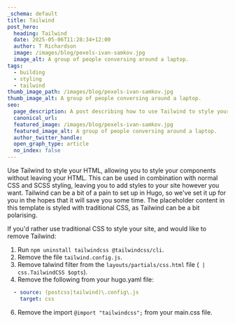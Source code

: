 ```yaml
---
_schema: default
title: Tailwind
post_hero:
  heading: Tailwind
  date: 2025-05-06T11:28:34+12:00
  author: T Richardson
  image: /images/blog/pexels-ivan-samkov.jpg
  image_alt: A group of people conversing around a laptop.
tags:
  - building
  - styling
  - tailwind
thumb_image_path: /images/blog/pexels-ivan-samkov.jpg
thumb_image_alt: A group of people conversing around a laptop.
seo:
  page_description: A post describing how to use Tailwind to style your site, and how to uninstall it you don't want it.
  canonical_url:
  featured_image: /images/blog/pexels-ivan-samkov.jpg
  featured_image_alt: A group of people conversing around a laptop.
  author_twitter_handle:
  open_graph_type: article
  no_index: false
---
```

Use Tailwind to style your HTML, allowing you to style your components without leaving your HTML. This can be used in combination with normal CSS and SCSS styling, leaving you to add styles to your site however you want. Tailwind can be a bit of a pain to set up in Hugo, so we've set it up for you in the hopes that it will save you some time. The placeholder content in this template is styled with traditional CSS, as Tailwind can be a bit polarising.

If you'd rather use traditional CSS to style your site, and would like to remove Tailwind:

1. Run `npm uninstall tailwindcss @tailwindcss/cli`.
2. Remove the file `tailwind.config.js`.
4. Remove talwind filter from the `layouts/partials/css.html` file (` | css.TailwindCSS $opts`).
5. Remove the following from your hugo.yaml file:
```yaml
  - source: (postcss|tailwind)\.config\.js
    target: css
```
6. Remove the import `@import "tailwindcss";` from your main.css file.